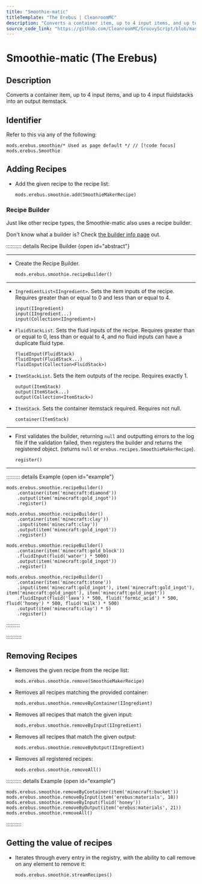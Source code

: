 ```yaml
---
title: "Smoothie-matic"
titleTemplate: "The Erebus | CleanroomMC"
description: "Converts a container item, up to 4 input items, and up to 4 input fluidstacks into an output itemstack."
source_code_link: "https://github.com/CleanroomMC/GroovyScript/blob/master/src/main/java/com/cleanroommc/groovyscript/compat/mods/erebus/Smoothie.java"
---
```


# Smoothie-matic (The Erebus)

## Description

Converts a container item, up to 4 input items, and up to 4 input fluidstacks into an output itemstack.

## Identifier

Refer to this via any of the following:

```groovy:no-line-numbers {1}
mods.erebus.smoothie/* Used as page default */ // [!code focus]
mods.erebus.Smoothie
```


## Adding Recipes

- Add the given recipe to the recipe list:

    ```groovy:no-line-numbers
    mods.erebus.smoothie.add(SmoothieMakerRecipe)
    ```


### Recipe Builder

Just like other recipe types, the Smoothie-matic also uses a recipe builder.

Don't know what a builder is? Check [the builder info page](../../getting_started/builder.md) out.

:::::::::: details Recipe Builder {open id="abstract"}

---

- Create the Recipe Builder.

    ```groovy:no-line-numbers
    mods.erebus.smoothie.recipeBuilder()
    ```

---

- `IngredientList<IIngredient>`. Sets the item inputs of the recipe. Requires greater than or equal to 0 and less than or equal to 4.

    ```groovy:no-line-numbers
    input(IIngredient)
    input(IIngredient...)
    input(Collection<IIngredient>)
    ```

- `FluidStackList`. Sets the fluid inputs of the recipe. Requires greater than or equal to 0, less than or equal to 4, and no fluid inputs can have a duplicate fluid type.

    ```groovy:no-line-numbers
    fluidInput(FluidStack)
    fluidInput(FluidStack...)
    fluidInput(Collection<FluidStack>)
    ```

- `ItemStackList`. Sets the item outputs of the recipe. Requires exactly 1.

    ```groovy:no-line-numbers
    output(ItemStack)
    output(ItemStack...)
    output(Collection<ItemStack>)
    ```

- `ItemStack`. Sets the container itemstack required. Requires not null.

    ```groovy:no-line-numbers
    container(ItemStack)
    ```

---

- First validates the builder, returning `null` and outputting errors to the log file if the validation failed, then registers the builder and returns the registered object. (returns `null` or `erebus.recipes.SmoothieMakerRecipe`).

    ```groovy:no-line-numbers
    register()
    ```

---

::::::::: details Example {open id="example"}
```groovy:no-line-numbers
mods.erebus.smoothie.recipeBuilder()
    .container(item('minecraft:diamond'))
    .output(item('minecraft:gold_ingot'))
    .register()

mods.erebus.smoothie.recipeBuilder()
    .container(item('minecraft:clay'))
    .input(item('minecraft:clay'))
    .output(item('minecraft:gold_ingot'))
    .register()

mods.erebus.smoothie.recipeBuilder()
    .container(item('minecraft:gold_block'))
    .fluidInput(fluid('water') * 5000)
    .output(item('minecraft:gold_ingot'))
    .register()

mods.erebus.smoothie.recipeBuilder()
    .container(item('minecraft:stone'))
    .input(item('minecraft:gold_ingot'), item('minecraft:gold_ingot'), item('minecraft:gold_ingot'), item('minecraft:gold_ingot'))
    .fluidInput(fluid('lava') * 500, fluid('formic_acid') * 500, fluid('honey') * 500, fluid('milk') * 500)
    .output(item('minecraft:clay') * 5)
    .register()
```

:::::::::

::::::::::

## Removing Recipes

- Removes the given recipe from the recipe list:

    ```groovy:no-line-numbers
    mods.erebus.smoothie.remove(SmoothieMakerRecipe)
    ```

- Removes all recipes matching the provided container:

    ```groovy:no-line-numbers
    mods.erebus.smoothie.removeByContainer(IIngredient)
    ```

- Removes all recipes that match the given input:

    ```groovy:no-line-numbers
    mods.erebus.smoothie.removeByInput(IIngredient)
    ```

- Removes all recipes that match the given output:

    ```groovy:no-line-numbers
    mods.erebus.smoothie.removeByOutput(IIngredient)
    ```

- Removes all registered recipes:

    ```groovy:no-line-numbers
    mods.erebus.smoothie.removeAll()
    ```

:::::::::: details Example {open id="example"}
```groovy:no-line-numbers
mods.erebus.smoothie.removeByContainer(item('minecraft:bucket'))
mods.erebus.smoothie.removeByInput(item('erebus:materials', 18))
mods.erebus.smoothie.removeByInput(fluid('honey'))
mods.erebus.smoothie.removeByOutput(item('erebus:materials', 21))
mods.erebus.smoothie.removeAll()
```

::::::::::

## Getting the value of recipes

- Iterates through every entry in the registry, with the ability to call remove on any element to remove it:

    ```groovy:no-line-numbers
    mods.erebus.smoothie.streamRecipes()
    ```
